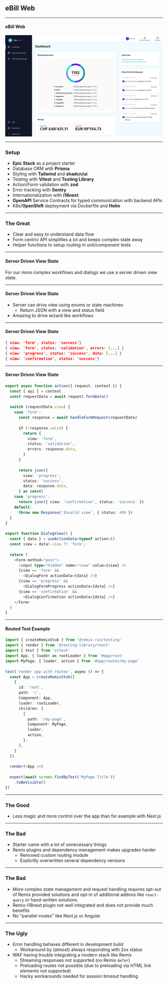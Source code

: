 ## eBill Web

---

#### eBill Web

![eBill Web Screenshot](../assets/ebill-web-dashboard.png)

---

### Setup

- **Epic Stack** as a project starter
- Database ORM with **Prisma**
- Styling with **Tailwind** and **shadcn/ui**
- Testing with **Vitest** and **Testing Library**
- Action/Form validation with **zod**
- Error tracking with **Sentry**
- Internationalization with **i18next**
- **OpenAPI** Service Contracts for typed communication with backend APIs
- K8s/**OpenShift** deployment via Dockerfile and **Helm**

---

### The Great

- Clear and easy to understand data flow
- Form centric API simplifies a lot and keeps complex state away
- Helper functions to setup routing in unit/component tests

---

#### Server Driven View State

For our more complex workflows and dialogs we use a server driven view state.

---

#### Server Driven View State

- Server can drive view using enums or state machines
  - Return JSON with a view and status field
- Amazing to drive wizard like workflows

---

#### Server Driven View State

```json
{ view: 'form', status: 'success'}
{ view: 'form', status: 'validation', errors: [...] }
{ view: 'progress', status: 'success', data: [...] }
{ view: 'confirmation', status: 'success'}
```

---

#### Server Driven View State

```typescript [29-44|30-31|35|36-42|1-5|6-21|17-21|22-23|24-25]
export async function action({ request, context }) {
  const { api } = context
  const requestData = await request.formData()

  switch (requestData.view) {
    case 'form':
      const response = await handleFormRequest(requestData)

      if (!response.valid) {
        return {
          view: 'form',
          status: 'validation',
          errors: response.data,
        }
      }

      return json({
        view: 'progress',
        status: 'success',
        data: response.data,
      } as const)
    case 'progress':
      return json({ view: 'confirmation', status: 'success' })
    default:
      throw new Response('Invalid view', { status: 400 })
  }
}

export function DialogView() {
  const { data } = useActionData<typeof action>()
  const view = data?.view ?? 'form';

  return (
    <Form method="post">
      <input type="hidden" name="view" value={view} />
      {view == 'form' &&
        <DialogForm actionData={data} />}
      {view == 'progress' &&
        <DialogFormProgress actionData={data} />}
      {view == 'confirmation' &&
        <DialogConfirmation actionData={data} />}
    </Form>
  )
}
```

---

#### Routed Test Example

```typescript [1|4-5|8-23|14-21|25-28]
import { createRemixStub } from '@remix-run/testing'
import { render } from '@testing-library/react'
import { test } from 'vitest'
import App, { loader as rootLoader } from '#app/root'
import MyPage, { loader, action } from '#app/routes/my-page'

test('render app with routes', async () => {
  const App = createRemixStub([
    {
      id: 'root',
      path: '/',
      Component: App,
      loader: rootLoader,
      children: [
        {
          path: '/my-page',
          Component: MyPage,
          loader,
          action,
        },
      ],
    }
  ])

  render(<App />)

  expect(await screen.findByText('MyPage Title'))
    .toBeVisible()
})
```

---

### The Good

- Less magic and more control over the app than for example with Next.js

---

### The Bad

- Starter came with a lot of unnecessary things
- Remix plugins and dependency management makes upgrades harder
  - Removed custom routing module
  - Explicitly overwritten several dependency versions

---

### The Bad

- More complex state management and request handling requires opt-out of Remix
  provided solutions and opt-in of additional addons like `react-query` or
  hand-written solutions.
- Remix-I18next plugin not well integrated and does not provide much benefits
- No "parallel-routes" like Next.js or Angular

---

### The Ugly

- Error handling behaves different in development build
  - Workaround by (almost) always responding with 2xx status
- WAF having trouble integrating a modern stack like Remix
  - Streaming responses not supported (no Remix `defer`)
  - Preloading routes not possible (due to preloading via HTML link elements not supported)
  - Hacky workarounds needed for session timeout handling
